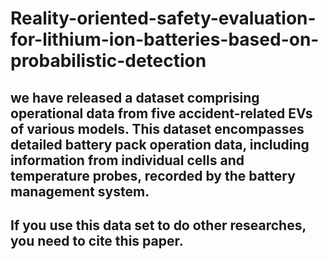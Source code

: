 # Reality-oriented-safety-evaluation-for-lithium-ion-batteries-based-on-probabilistic-detection
## we have released a dataset comprising operational data from five accident-related EVs of various models. This dataset encompasses detailed battery pack operation data, including information from individual cells and temperature probes, recorded by the battery management system.

<The code for data visualization and the code for our proposed fault detection and security risk assessment algorithms have been uploaded>

## If you use this data set to do other researches, you need to cite this paper.
